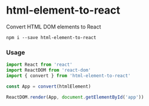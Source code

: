 # html-element-to-react
Convert HTML DOM elements to React

`npm i --save html-element-to-react`

### Usage
```js
import React from 'react'
import ReactDOM from 'react-dom'
import { convert } from 'html-element-to-react'

const App = convert(htmlElement)

ReactDOM.render(App, document.getElementById('app'))
```
